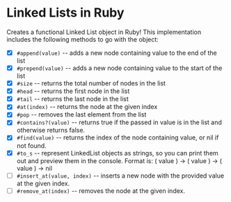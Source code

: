 # Linked Lists in Ruby

Creates a functional Linked List object in Ruby!
This implementation includes the following methods to go with the object:

- [x] `#append(value)` -- adds a new node containing value to the end of the list
- [x] `#prepend(value)` -- adds a new node containing value to the start of the list
- [x] `#size` -- returns the total number of nodes in the list
- [x] `#head` -- returns the first node in the list
- [x] `#tail` -- returns the last node in the list
- [x] `#at(index)` -- returns the node at the given index
- [x] `#pop` -- removes the last element from the list
- [x] `#contains?(value)` -- returns true if the passed in value is in the list and otherwise returns false.
- [x] `#find(value)` -- returns the index of the node containing value, or nil if not found.
- [x] `#to_s` -- represent LinkedList objects as strings, so you can print them out and preview them in the console. Format is: ( value ) -> ( value ) -> ( value ) -> nil
- [ ] `#insert_at(value, index)` -- inserts a new node with the provided value at the given index.
- [ ] `#remove_at(index)` -- removes the node at the given index.
